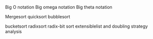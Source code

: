 
Big O notation
Big omega notation
Big theta notation

Mergesort
quicksort
bubblesort

bucketsort
radixsort
radix-bit sort
extensiblelist and doubling strategy analysis

